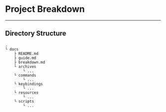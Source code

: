 # Project Breakdown
---

## Directory Structure
```
.
└ docs
    ├ README.md
    ├ guide.md
    ├ breakdown.md
    └ archives
        └ ...
    └ commands
        └ ...
    └ keybindings 
        └ ...    
    └ resources
        └ ...
    └ scripts 
        └ ...
```